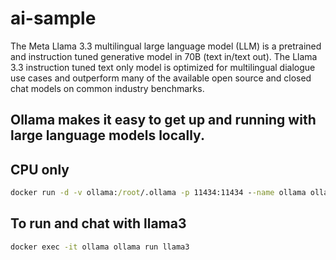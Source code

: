 # ai-sample

The Meta Llama 3.3 multilingual large language model (LLM) is a pretrained and instruction tuned generative model in 70B (text in/text out). The Llama 3.3 instruction tuned text only model is optimized for multilingual dialogue use cases and outperform many of the available open source and closed chat models on common industry benchmarks.

## Ollama makes it easy to get up and running with large language models locally.

## CPU only
```cmd
docker run -d -v ollama:/root/.ollama -p 11434:11434 --name ollama ollama/ollama:latest
```

## To run and chat with llama3
```cmd
docker exec -it ollama ollama run llama3
```
